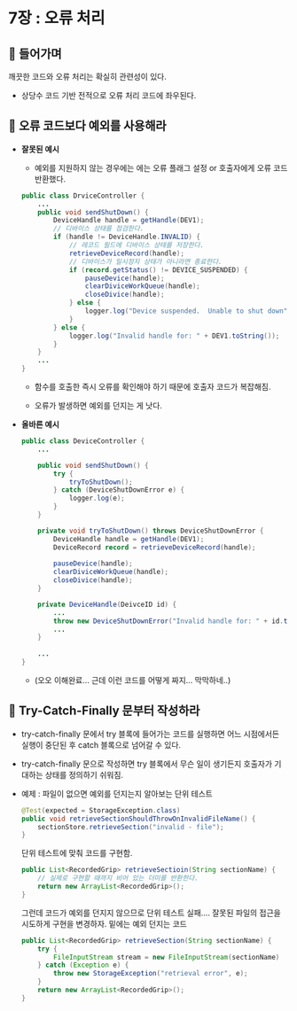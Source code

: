 # 7장 : 오류 처리
## 📌 들어가며

깨끗한 코드와 오류 처리는 확실히 관련성이 있다.

- 상당수 코드 기반 전적으로 오류 처리 코드에 좌우된다.

## 📌 오류 코드보다 예외를 사용해라
- **잘못된 예시**
    - 예외를 지원하지 않는 경우에는 에는 오류 플래그 설정 or 호출자에게 오류 코드 반환했다.
    
    ```java
    public class DrviceController {
    	...
    	public void sendShutDown() {
    		DeviceHandle handle = getHandle(DEV1);
    		// 디바이스 상태를 점검한다.
    		if (handle != DeviceHandle.INVALID) {
    			// 레코드 필드에 디바이스 상태를 저장한다.
    			retrieveDeviceRecord(handle);
    			// 디바이스가 일시정지 상태가 아니라면 종료한다.
    			if (record.getStatus() != DEVICE_SUSPENDED) {
    				pauseDevice(handle);
    				clearDiviceWorkQueue(handle);
    				closeDivice(handle);
    			} else {
    				logger.log("Device suspended.  Unable to shut down");
    			}
    		} else {
    			logger.log("Invalid handle for: " + DEV1.toString());
    		}
    	}
    	...
    }
    ```
    
    - 함수를 호출한 즉시 오류를 확인해야 하기 때문에 호출자 코드가 복잡해짐.


    - 오류가 발생하면 예외를 던지는 게 낫다.
- **올바른 예시**
    
    ```java
    public class DeviceController {
    	...
    
    	public void sendShutDown() {
    		try {
    			tryToShutDown();
    		} catch (DeviceShutDownError e) {
    			logger.log(e);
    		}
    	}
    
    	private void tryToShutDown() throws DeviceShutDownError {
    		DeviceHandle handle = getHandle(DEV1);
    		DeviceRecord record = retrieveDeviceRecord(handle);
    		
    		pauseDevice(handle);
    		clearDiviceWorkQueue(handle);
    		closeDivice(handle);
    	}
    
    	private DeviceHandle(DeivceID id) {
    		...
    		throw new DeviceShutDownError("Invalid handle for: " + id.toString());
    		...
    	}
    	
    	...
    }
    ```
    
    - (오오 이해완료… 근데 이런 코드를 어떻게 짜지… 막막하네..)

## 📌 Try-Catch-Finally 문부터 작성하라
- try-catch-finally 문에서 try 블록에 들어가는 코드를 실행하면 어느 시점에서든 실행이 중단된 후 catch 블록으로 넘어갈 수 있다.
- try-catch-finally 문으로 작성하면 try 블록에서 무슨 일이 생기든지 호출자가 기대하는 상태를 정의하기 쉬워짐.
- 예제 : 파일이 없으면 예외를 던지는지 알아보는 단위 테스트
    
    ```java
    @Test(expected = StorageException.class)
    public void retrieveSectionShouldThrowOnInvalidFileName() {
    	sectionStore.retrieveSection("invalid - file");
    }
    ```
    
    단위 테스트에 맞춰 코드를 구현함.
    
    ```java
    public List<RecordedGrip> retrieveSectioin(String sectionName) {
    	// 실제로 구현할 때까지 비어 있는 더미를 반환한다.
    	return new ArrayList<RecordedGrip>();
    }
    ```
    
    그런데 코드가 예외를 던지지 않으므로 단위 테스트 실패…. 잘못된 파일의 접근을 시도하게 구현을 변경하자. 밑에는 예외 던지는 코드
    
    ```java
	public List<RecordedGrip> retrieveSection(String sectionName) {
		try {
			FileInputStream stream = new FileInputStream(sectionName)
		} catch (Exception e) {
			throw new StorageException("retrieval error", e);
		}
		return new ArrayList<RecordedGrip>();
	}
	```